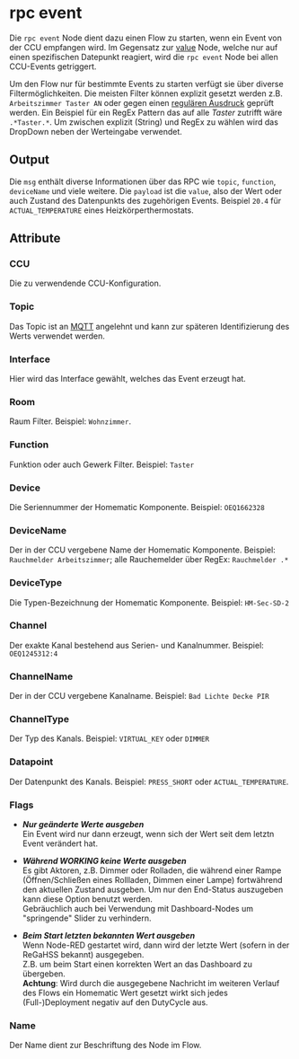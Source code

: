 # rpc event

Die `rpc event` Node dient dazu einen Flow zu starten, wenn ein Event von der CCU empfangen wird. Im Gegensatz zur [value](./value.html) Node, welche nur auf einen spezifischen Datepunkt reagiert, wird die `rpc event` Node bei allen CCU-Events getriggert.

Um den Flow nur für bestimmte Events zu starten verfügt sie über diverse Filtermöglichkeiten. Die meisten Filter können explizit gesetzt werden z.B. `Arbeitszimmer Taster AN` oder gegen einen [regulären Ausdruck](https://developer.mozilla.org/de/docs/Web/JavaScript/Reference/Global_Objects/RegExp) geprüft werden. Ein Beispiel für ein RegEx Pattern das auf alle _Taster_ zutrifft wäre `.*Taster.*`. Um zwischen explizit (String) und RegEx zu wählen wird das DropDown neben der Werteingabe verwendet.


## Output

Die `msg` enthält diverse Informationen über das RPC wie `topic`, `function`, `deviceName` und viele weitere. Die `payload` ist die `value`, also der Wert oder auch Zustand des Datenpunkts des zugehörigen Events. Beispiel `20.4` für `ACTUAL_TEMPERATURE` eines Heizkörperthermostats.


## Attribute

### CCU

Die zu verwendende CCU-Konfiguration.

### Topic

Das Topic ist an [MQTT](https://de.wikipedia.org/wiki/MQTT) angelehnt und kann zur späteren
Identifizierung des Werts verwendet werden.

### Interface

Hier wird das Interface gewählt, welches das Event erzeugt hat.

### Room

Raum Filter. Beispiel: `Wohnzimmer`.

### Function

Funktion oder auch Gewerk Filter. Beispiel: `Taster`

### Device

Die Seriennummer der Homematic Komponente. Beispiel: `OEQ1662328`

### DeviceName

Der in der CCU vergebene Name der Homematic Komponente. Beispiel: `Rauchmelder Arbeitszimmer`;
alle Rauchemelder über RegEx: `Rauchmelder .*`

### DeviceType

Die Typen-Bezeichnung der Homematic Komponente. Beispiel: `HM-Sec-SD-2`

### Channel

Der exakte Kanal bestehend aus Serien- und Kanalnummer. Beispiel: `OEQ1245312:4`

### ChannelName

Der in der CCU vergebene Kanalname. Beispiel: `Bad Lichte Decke PIR`

### ChannelType

Der Typ des Kanals. Beispiel: `VIRTUAL_KEY` oder `DIMMER`

### Datapoint

Der Datenpunkt des Kanals. Beispiel: `PRESS_SHORT` oder `ACTUAL_TEMPERATURE`.

### Flags

 * ***Nur geänderte Werte ausgeben***  
   Ein Event wird nur dann erzeugt, wenn sich der Wert seit dem letztn Event verändert hat.
   
 * ***Während WORKING keine Werte ausgeben***  
   Es gibt Aktoren, z.B. Dimmer oder Rolladen, die  während einer Rampe (Öffnen/Schließen eines Rollladen, Dimmen einer Lampe) 
   fortwährend den aktuellen Zustand ausgeben. Um nur den End-Status auszugeben kann diese Option benutzt werden.  
   Gebräuchlich auch bei Verwendung mit Dashboard-Nodes um "springende" Slider zu verhindern.
   
 * ***Beim Start letzten bekannten Wert ausgeben***  
   Wenn Node-RED gestartet wird, dann wird der letzte Wert (sofern in der ReGaHSS bekannt) ausgegeben.  
   Z.B. um beim Start einen korrekten Wert an das Dashboard zu übergeben.  
   **Achtung**: Wird durch die ausgegebene Nachricht im weiteren Verlauf des Flows ein Homematic Wert gesetzt wirkt sich
   jedes (Full-)Deployment negativ auf den DutyCycle aus.
 
### Name

Der Name dient zur Beschriftung des Node im Flow.
